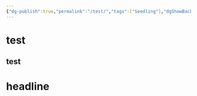```yaml
---
{"dg-publish":true,"permalink":"/test/","tags":["Seedling"],"dgShowBacklinks":true,"dgShowToc":true,"created":"2025-04-15T08:23:32.200+02:00","updated":"2025-04-15T09:27:09.361+02:00"}
---
```



# test

## test

# headline

